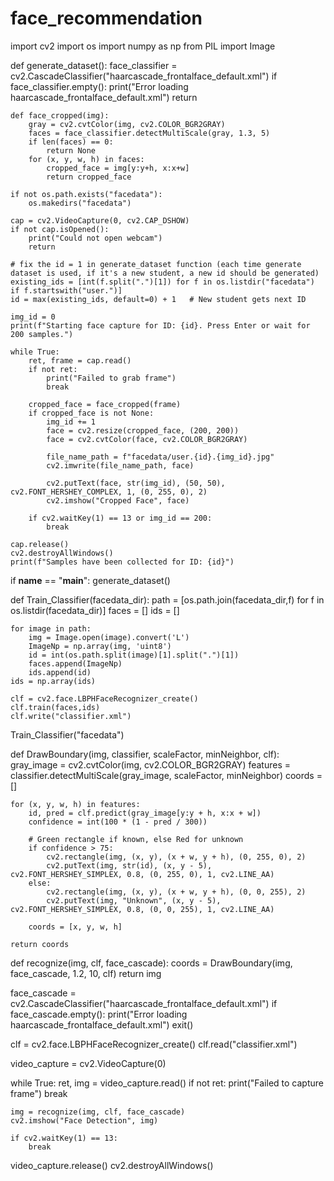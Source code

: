 # face_recommendation

import cv2
import os
import numpy as np
from PIL import Image

def generate_dataset():
    face_classifier = cv2.CascadeClassifier("haarcascade_frontalface_default.xml")
    if face_classifier.empty():
        print("Error loading haarcascade_frontalface_default.xml")
        return

    def face_cropped(img):
        gray = cv2.cvtColor(img, cv2.COLOR_BGR2GRAY)
        faces = face_classifier.detectMultiScale(gray, 1.3, 5)
        if len(faces) == 0:
            return None
        for (x, y, w, h) in faces:
            cropped_face = img[y:y+h, x:x+w]
            return cropped_face

    if not os.path.exists("facedata"):
        os.makedirs("facedata")

    cap = cv2.VideoCapture(0, cv2.CAP_DSHOW)
    if not cap.isOpened():
        print("Could not open webcam")
        return

    # fix the id = 1 in generate_dataset function (each time generate dataset is used, if it's a new student, a new id should be generated)
    existing_ids = [int(f.split(".")[1]) for f in os.listdir("facedata") if f.startswith("user.")]
    id = max(existing_ids, default=0) + 1   # New student gets next ID

    img_id = 0
    print(f"Starting face capture for ID: {id}. Press Enter or wait for 200 samples.")

    while True:
        ret, frame = cap.read()
        if not ret:
            print("Failed to grab frame")
            break

        cropped_face = face_cropped(frame)
        if cropped_face is not None:
            img_id += 1
            face = cv2.resize(cropped_face, (200, 200))
            face = cv2.cvtColor(face, cv2.COLOR_BGR2GRAY)

            file_name_path = f"facedata/user.{id}.{img_id}.jpg"
            cv2.imwrite(file_name_path, face)

            cv2.putText(face, str(img_id), (50, 50), cv2.FONT_HERSHEY_COMPLEX, 1, (0, 255, 0), 2)
            cv2.imshow("Cropped Face", face)

        if cv2.waitKey(1) == 13 or img_id == 200:
            break

    cap.release()
    cv2.destroyAllWindows()
    print(f"Samples have been collected for ID: {id}")

if __name__ == "__main__":
    generate_dataset()

def Train_Classifier(facedata_dir):
    path = [os.path.join(facedata_dir,f) for f in os.listdir(facedata_dir)]
    faces = []
    ids = []

    for image in path:
        img = Image.open(image).convert('L')
        ImageNp = np.array(img, 'uint8')
        id = int(os.path.split(image)[1].split(".")[1])
        faces.append(ImageNp)
        ids.append(id)
    ids = np.array(ids)

    clf = cv2.face.LBPHFaceRecognizer_create()
    clf.train(faces,ids)
    clf.write("classifier.xml")

Train_Classifier("facedata")

def DrawBoundary(img, classifier, scaleFactor, minNeighbor, clf):
    gray_image = cv2.cvtColor(img, cv2.COLOR_BGR2GRAY)
    features = classifier.detectMultiScale(gray_image, scaleFactor, minNeighbor)
    coords = []

    for (x, y, w, h) in features:
        id, pred = clf.predict(gray_image[y:y + h, x:x + w])
        confidence = int(100 * (1 - pred / 300))

        # Green rectangle if known, else Red for unknown 
        if confidence > 75:
            cv2.rectangle(img, (x, y), (x + w, y + h), (0, 255, 0), 2)  
            cv2.putText(img, str(id), (x, y - 5), cv2.FONT_HERSHEY_SIMPLEX, 0.8, (0, 255, 0), 1, cv2.LINE_AA)
        else:
            cv2.rectangle(img, (x, y), (x + w, y + h), (0, 0, 255), 2)  
            cv2.putText(img, "Unknown", (x, y - 5), cv2.FONT_HERSHEY_SIMPLEX, 0.8, (0, 0, 255), 1, cv2.LINE_AA)

        coords = [x, y, w, h]

    return coords

def recognize(img, clf, face_cascade):
    coords = DrawBoundary(img, face_cascade, 1.2, 10, clf)
    return img

face_cascade = cv2.CascadeClassifier("haarcascade_frontalface_default.xml")
if face_cascade.empty():
    print("Error loading haarcascade_frontalface_default.xml")
    exit()

clf = cv2.face.LBPHFaceRecognizer_create()
clf.read("classifier.xml")

video_capture = cv2.VideoCapture(0)

while True:
    ret, img = video_capture.read()
    if not ret:
        print("Failed to capture frame")
        break

    img = recognize(img, clf, face_cascade)
    cv2.imshow("Face Detection", img)

    if cv2.waitKey(1) == 13:  
        break

video_capture.release()
cv2.destroyAllWindows()
